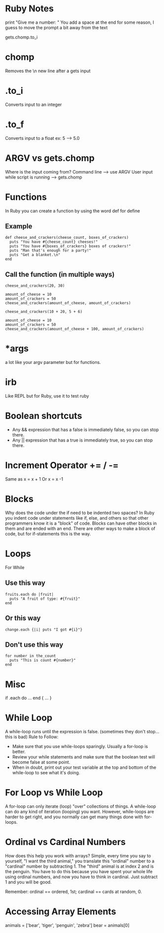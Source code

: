 # Ruby Notes

print "Give me a number: "
You add a space at the end for some reason, I guess to move the prompt a bit away from the text

gets.chomp.to_i

# chomp

Removes the \n new line after a gets input

# .to_i

Converts input to an integer

# .to_f

Converts input to a float
ex: 5 --> 5.0

# ARGV vs gets.chomp

Where is the input coming from?
Command line --> use ARGV
User input while script is running --> gets.chomp

# Functions

In Ruby you can create a function by using the word def for define

## Example

```
def cheese_and_crackers(cheese_count, boxes_of_crackers)
  puts "You have #{cheese_count} cheeses!"
  puts "You have #{boxes_of_crackers} boxes of crackers!"
  puts "Man that's enough for a party!"
  puts "Get a blanket.\n"
end
```

## Call the function (in multiple ways)

```
cheese_and_crackers(20, 30)

amount_of_cheese = 10
amount_of_crackers = 50
cheese_and_crackers(amount_of_cheese, amount_of_crackers)

cheese_and_crackers(10 + 20, 5 + 6)

amount_of_cheese = 10
amount_of_crackers = 50
cheese_and_crackers(amount_of_cheese + 100, amount_of_crackers)
```

# \*args

a lot like your argv parameter but for functions.

# irb

Like REPL but for Ruby, use it to test ruby

# Boolean shortcuts

- Any && expression that has a false is immediately false, so you can stop there.
- Any || expression that has a true is immediately true, so you can stop there.

# Increment Operator += / -=

Same as x = x + 1
Or x = x -1

# Blocks

Why does the code under the if need to be indented two spaces?
In Ruby you indent code under statements like if, else, and others so that other programmers know it is a "block" of code.
Blocks can have other blocks in them and are ended with an end. There are other ways to make a block of code, but for if-statements this is the way.

# Loops

For
While

## Use this way

```
fruits.each do |fruit|
  puts "A fruit of type: #{fruit}"
end
```

## Or this way

```
change.each {|i| puts "I got #{i}"}
```

## Don't use this way

```
for number in the_count
  puts "This is count #{number}"
end
```

# Misc

if
.each
do ... end
{ ... }

# While Loop

A while-loop runs until the expression is false.
(sometimes they don't stop... this is bad)
Rule to Follow:

- Make sure that you use while-loops sparingly. Usually a for-loop is better.
- Review your while statements and make sure that the boolean test will become false at some point.
- When in doubt, print out your test variable at the top and bottom of the while-loop to see what it's doing.

# For Loop vs While Loop

A for-loop can only iterate (loop) "over" collections of things. A while-loop can do any kind of iteration (looping) you want. However, while-loops are harder to get right, and you normally can get many things done with for-loops.

# Ordinal vs Cardinal Numbers

How does this help you work with arrays? Simple, every time you say to yourself, "I want the third animal," you translate this "ordinal" number to a "cardinal" number by subtracting 1. The "third" animal is at index 2 and is the penguin. You have to do this because you have spent your whole life using ordinal numbers, and now you have to think in cardinal. Just subtract 1 and you will be good.

Remember: ordinal == ordered, 1st; cardinal == cards at random, 0.

# Accessing Array Elements

animals = ['bear', 'tiger', 'penguin', 'zebra']
bear = animals[0]
